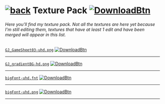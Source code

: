 # [![back](https://cdn.discordapp.com/emojis/887168885747511396?size=32)](https://reper2.github.io/Downloadable-Files) Texture Pack [![DownloadBtn](https://cdn.discordapp.com/emojis/885670815725674527.png?size=32)](https://raw.githubusercontent.com/Reper2/Downloadable-Files/master/texture-pack.md)

###### Here you'll find my texture pack. Not all the textures are here yet because I'm still editing them, textures that have at least 1 edit and have been merged will appear in this list.

[`GJ_GameSheet03-uhd.png`](https://cdn.discordapp.com/attachments/888230424625680515/888253662378475540/GJ_GameSheet03-uhd.png)
[![DownloadBtn](https://cdn.discordapp.com/emojis/885670815725674527.png?size=32)](https://raw.githubusercontent.com/Reper2/Downloadable-Files/master/assets/texture-pack/GJ_GameSheet03-uhd.png)

---

[`GJ_gradientBG-hd.png`](https://cdn.discordapp.com/attachments/888230424625680515/888253612025839636/GJ_gradientBG-hd.png)
[![DownloadBtn](https://cdn.discordapp.com/emojis/885670815725674527.png?size=32)](https://raw.githubusercontent.com/Reper2/Downloadable-Files/master/assets/texture-pack/GJ_gradientBG-hd.png)

---

[`bigFont-uhd.fnt`](https://reper2.github.io/Downloadable-Files/texture-pack/bigFont-uhd.fnt)
[![DownloadBtn](https://cdn.discordapp.com/emojis/885670815725674527.png?size=32)](https://raw.githubusercontent.com/https://github.com/Reper2/Downloadable-Files/master/assets/texture-pack/bigFont-uhd.fnt)

---

[`bigFont-uhd.png`](https://cdn.discordapp.com/attachments/888230424625680515/888253643512487956/bigFont-uhd.png)
[![DownloadBtn](https://cdn.discordapp.com/emojis/885670815725674527.png?size=32)](https://raw.githubusercontent.com/Reper2/Downloadable-Files/master/assets/texture-pack/bigFont-uhd.png)

---
